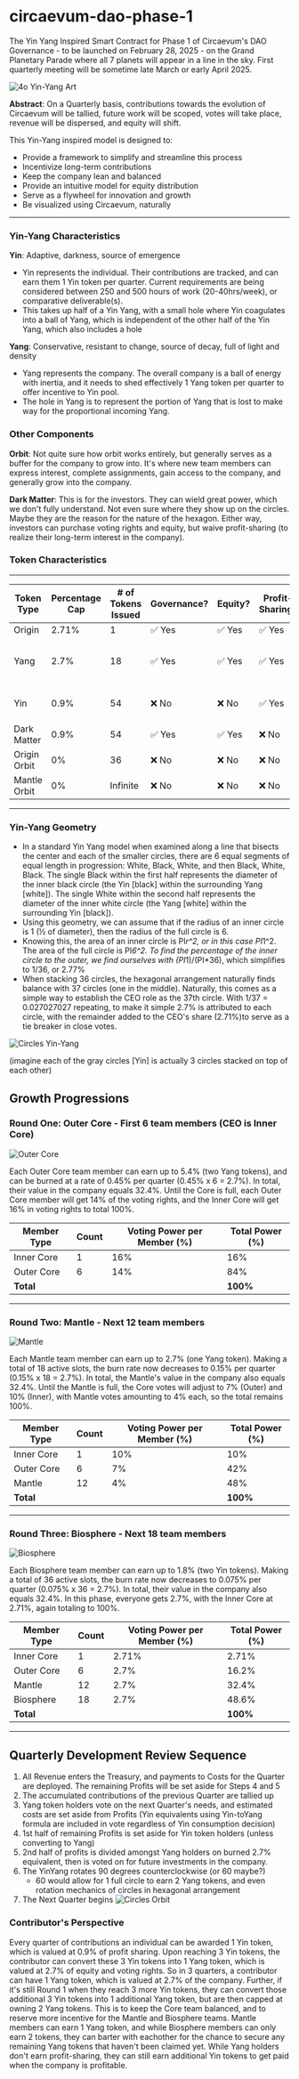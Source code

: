 # circaevum-dao-phase-1
The Yin Yang Inspired Smart Contract for Phase 1 of Circaevum's DAO Governance - to be launched on February 28, 2025 - on the Grand Planetary Parade where all 7 planets will appear in a line in the sky. First quarterly meeting will be sometime late March or early April 2025.

![4o Yin-Yang Art](./images/4o-yin-yang-art.png)

**Abstract**:
On a Quarterly basis, contributions towards the evolution of Circaevum will be tallied, future work will be scoped, votes will take place, revenue will be dispersed, and equity will shift.

This Yin-Yang inspired model is designed to:
- Provide a framework to simplify and streamline this process
- Incentivize long-term contributions
- Keep the company lean and balanced
- Provide an intuitive model for equity distribution
- Serve as a flywheel for innovation and growth
- Be visualized using Circaevum, naturally

---

### Yin-Yang Characteristics
**Yin**: Adaptive, darkness, source of emergence
- Yin represents the individual. Their contributions are tracked, and can earn them 1 Yin token per quarter. Current requirements are being considered between 250 and 500 hours of work (20-40hrs/week), or comparative deliverable(s).
- This takes up half of a Yin Yang, with a small hole where Yin coagulates into a ball of Yang, which is independent of the other half of the Yin Yang, which also includes a hole

**Yang**: Conservative, resistant to change, source of decay, full of light and density
- Yang represents the company. The overall company is a ball of energy with inertia, and it needs to shed effectively 1 Yang token per quarter to offer incentive to Yin pool.
- The hole in Yang is to represent the portion of Yang that is lost to make way for the proportional incoming Yang.

### Other Components

**Orbit**:
Not quite sure how orbit works entirely, but generally serves as a buffer for the company to grow into. It's where new team members can express interest, complete assignments, gain access to the company, and generally grow into the company.

**Dark Matter**:
This is for the investors. They can wield great power, which we don't fully understand. Not even sure where they show up on the circles. Maybe they are the reason for the nature of the hexagon. Either way, investors can purchase voting rights and equity, but waive profit-sharing (to realize their long-term interest in the company).


### Token Characteristics
---
| Token Type                          | Percentage Cap | # of Tokens Issued | Governance? | Equity? | Profit-Sharing? | Conversion Possible? | Transferable? | Burnable? | Decay Mechanic?                          |
|-------------------------------------|----------------|--------------------|-------------|---------|-----------------|----------------------|---------------|-----------|------------------------------------------|
| Origin                              | 2.71%          | 1                  | ✅ Yes      | ✅ Yes  | ✅ Yes          | ❌ No                | ✅ Yes        | ✅ Yes    | ❌ No                                   |
| Yang                                | 2.7%           | 18                 | ✅ Yes      | ✅ Yes  | ✅ Yes          | ✅ Yes               | ✅ Yes        | ✅ Yes    | ✅ Yes (if inactive before fully earned) |
| Yin                                 | 0.9%           | 54                 | ❌ No       | ❌ No   | ✅ Yes          | ✅ Yes               | ✅ Yes        | ✅ Yes    | ✅ Yes (depletes if inactive)            |
| Dark Matter                         | 0.9%           | 54                | ✅ Yes      | ✅ Yes  | ❌ No           | ❌ No                | ✅ Yes        | ✅ Yes    | ❌ No                                   |
| Origin Orbit                        | 0%             | 36                 | ❌ No       | ❌ No   | ❌ No           | Can Apply to Yin/Yang| ✅ Yes        | ✅ Yes    | ❌ No                                   |
| Mantle Orbit                        | 0%             | Infinite           | ❌ No       | ❌ No   | ❌ No           | Can Apply to Yin/Yang| ✅ Yes        | ✅ Yes    | ❌ No                                   |
---

### Yin-Yang Geometry
- In a standard Yin Yang model when examined along a line that bisects the center and each of the smaller circles, there are 6 equal segments of equal length in progression: White, Black, White, and then Black, White, Black. The single Black within the first half represents the diameter of the inner black circle (the Yin [black] within the surrounding Yang [white]). The single White within the second half represents the diameter of the inner white circle (the Yang [white] within the surrounding Yin [black]).
- Using this geometry, we can assume that if the radius of an inner circle is 1 (½ of diameter), then the radius of the full circle is 6. 
- Knowing this, the area of an inner circle is PI*r^2, or in this case PI*1^2. The area of the full circle is PI*6^2. To find the percentage of the inner circle to the outer, we find ourselves with (PI*1)/(PI*36), which simplifies to 1/36, or 2.77%
- When stacking 36 circles, the hexagonal arrangement naturally finds balance with 37 circles (one in the middle). Naturally, this comes as a simple way to establish the CEO role as the 37th circle. With 1/37 = 0.027027027 repeating, to make it simple 2.7% is attributed to each circle, with the remainder added to the CEO's share (2.71%)to serve as a tie breaker in close votes.

![Circles Yin-Yang](./images/circles-yinyang-orbit-gray.png)

(imagine each of the gray circles [Yin] is actually 3 circles stacked on top of each other)


## Growth Progressions
### Round One: Outer Core - First 6 team members (CEO is Inner Core)
![Outer Core](./images/circles-core7.png)

Each Outer Core team member can earn up to 5.4% (two Yang tokens), and can be burned at a rate of 0.45% per quarter (0.45% x 6 = 2.7%). In total, their value in the company equals 32.4%. Until the Core is full, each Outer Core member will get 14% of the voting rights, and the Inner Core will get 16% in voting rights to total 100%.

| Member Type    | Count | Voting Power per Member (%) | Total Power (%) |
|----------------|-------|-----------------------------|-----------------|
| Inner Core     | 1     | 16%                         | 16%             |
| Outer Core     | 6     | 14%                         | 84%             |
| **Total**      |       |                             | **100%**        |

---
### Round Two: Mantle - Next 12 team members
![Mantle](./images/circles-mantle19.png)

Each Mantle team member can earn up to 2.7% (one Yang token). Making a total of 18 active slots, the burn rate now decreases to 0.15% per quarter (0.15% x 18 = 2.7%). In total, the Mantle's value in the company also equals 32.4%. Until the Mantle is full, the Core votes will adjust to 7% (Outer) and 10% (Inner), with Mantle votes amounting to 4% each, so the total remains 100%.

| Member Type    | Count | Voting Power per Member (%) | Total Power (%) |
|----------------|-------|-----------------------------|-----------------|
| Inner Core     | 1     | 10%                         | 10%             |
| Outer Core     | 6     | 7%                          | 42%             |
| Mantle         | 12    | 4%                          | 48%             |
| **Total**      |       |                             | **100%**        |

---
### Round Three: Biosphere - Next 18 team members

![Biosphere](./images/circles-orbit.png)

Each Biosphere team member can earn up to 1.8% (two Yin tokens). Making a total of 36 active slots, the burn rate now decreases to 0.075% per quarter (0.075% x 36 = 2.7%). In total, their value in the company also equals 32.4%. In this phase, everyone gets 2.7%, with the Inner Core at 2.71%, again totaling to 100%.

| Member Type    | Count | Voting Power per Member (%) | Total Power (%) |
|----------------|-------|-----------------------------|-----------------|
| Inner Core     | 1     | 2.71%                       | 2.71%           |
| Outer Core     | 6     | 2.7%                        | 16.2%           |
| Mantle         | 12    | 2.7%                        | 32.4%           |
| Biosphere      | 18    | 2.7%                        | 48.6%           |
| **Total**      |       |                             | **100%**        |

---



## Quarterly Development Review Sequence

1. All Revenue enters the Treasury, and payments to Costs for the Quarter are deployed. The remaining Profits will be set aside for Steps 4 and 5
2. The accumulated contributions of the previous Quarter are tallied up
3. Yang token holders vote on the next Quarter's needs, and estimated costs are set aside from Profits (Yin equivalents using Yin-toYang formula are included in vote regardless of Yin consumption decision)
4. 1st half of remaining Profits is set aside for Yin token holders (unless converting to Yang)
5. 2nd half of profits is divided amongst Yang holders on burned 2.7% equivalent, then is voted on for future investments in the company.
6. The YinYang rotates 90 degrees counterclockwise (or 60 maybe?)
    - 60 would allow for 1 full circle to earn 2 Yang tokens, and even rotation mechanics of circles in hexagonal arrangement
7. The Next Quarter begins
![Circles Orbit](./images/circles-quarter.png)


### Contributor's Perspective
Every quarter of contributions an individual can be awarded 1 Yin token, which is valued at 0.9% of profit sharing. Upon reaching 3 Yin tokens, the contributor can convert these 3 Yin tokens into 1 Yang token, which is valued at 2.7% of equity and voting rights. So in 3 quarters, a contributor can have 1 Yang token, which is valued at 2.7% of the company. Further, if it's still Round 1 when they reach 3 more Yin tokens, they can convert those additional 3 Yin tokens into 1 additional Yang token, but are then capped at owning 2 Yang tokens. This is to keep the Core team balanced, and to reserve more incentive for the Mantle and Biosphere teams. Mantle members can earn 1 Yang token, and while Biosphere members can only earn 2 tokens, they can barter with eachother for the chance to secure any remaining Yang tokens that haven't been claimed yet. While Yang holders don't earn profit-sharing, they can still earn additional Yin tokens to get paid when the company is profitable. 
